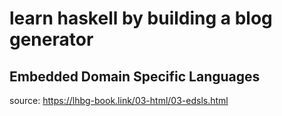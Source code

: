 # learn haskell by building a blog generator

## Embedded Domain Specific Languages

source: https://lhbg-book.link/03-html/03-edsls.html
